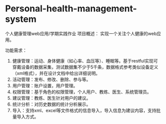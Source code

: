 # Personal-health-management-system
个人健康管理web应用/学期实践作业
项目概述：
实现一个关注个人健康的web应用。

功能需求：
  1.	健康管理：运动、身体健康（如心率、血压等）、睡眠等。基于restful实现可穿戴设备的数据采集，测试数据集不少于5千条，数据格式参考类似设备定义（xml格式），并在设计文档中给出详细说明。
  2.	活动管理：发布、修改、删除、参与等。
  3.	用户管理：账户设置，用户管理。
  4.	权限管理：基于角色的权限管理，个人用户、教练、医生、系统管理员。
  5.	建议管理：教练、医生针对用户的建议。
  6.	统计分析：对历史数据的统计分析展示。
  7.	导入：支持xml、excel等文件格式的信息导入，导入信息为建议内容，支持批量导入方式。
